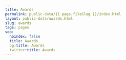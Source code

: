 ```yaml
---
title: Awards
permalink: public-data/{{ page.fileSlug }}/index.html
layout: public-data/awards.html
slug: awards
tags: pages
seo:
  noindex: false
  title: Awards
  og:title: Awards
  twitter:title: Awards
---
```



